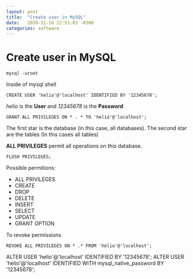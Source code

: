 ```yaml
---
layout: post
title:  "Create user in MySQL"
date:   2020-11-16 22:51:03 -0300
categories: software
---
```


# Create user in MySQL

```shell
mysql -uroot
```

Inside of mysql shell

```shell
CREATE USER 'helio'@'localhost' IDENTIFIED BY '12345678';
```

*helio* is the **User** and *12345678* is the **Password**

```shell
GRANT ALL PRIVILEGES ON * . * TO 'helio'@'localhost';
```

The first star is the database (in this case, all databases). The second star are the tables (In this cases all tables)

**ALL PRIVILEGES** permit all operations on this database.

```shell
FLUSH PRIVILEGES;
```

Possible permitions:

+ ALL PRIVILEGES
+ CREATE
+ DROP
+ DELETE
+ INSERT
+ SELECT
+ UPDATE
+ GRANT OPTION


To revoke permissions

```shell
REVOKE ALL PRIVILEGES ON * .* FROM 'helio'@'localhost';
```


ALTER USER 'helio'@'localhost' IDENTIFIED BY '12345678';
ALTER USER 'helio'@'localhost' IDENTIFIED WITH mysql_native_password BY '12345678';
